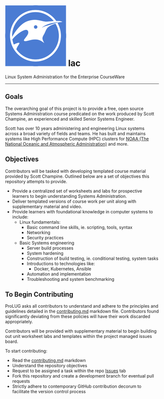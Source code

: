 # ![ProLUG Logo](/assets/images/logo.png) lac
Linux System Administration for the Enterprise CourseWare

---
## Goals

The overarching goal of this project is to provide a free, open source Systems Administration course
predicated on the work produced by Scott Champine, an experienced and skilled Senior Systems Engineer.

Scott has over 10 years administering and engineering Linux systems across a broad variety of
fields and teams. He has built and maintains systems like High Performance Compute (HPC) clusters
for [NOAA (The National Oceanic and Atmospheric Administration)](https://www.noaa.gov/) and more.

## Objectives

Contributors will be tasked with developing templated course material provided by Scott Champine.
Outlined below are a set of objectives this repository attempts to provide.

- Provide a centralized set of worksheets and labs for prospective learners to begin understanding Systems Administration.
- Deliver templated versions of course work per unit along with supplementary material and video.
- Provide learners with foundational knowledge in computer systems to include:
    - Linux fundamentals:
        - Basic command line skills, ie. scripting, tools, syntax
        - Networking
        - Security practices
    - Basic Systems engineering
        - Server build processes
        - System hardening
        - Construction of build testing, ie. conditional testing, system tasks
        - Introductions to technologies like:
            - Docker, Kubernetes, Ansible
        - Automation and implementation
        - Troubleshooting and system benchmarking

## To Begin Contributing

ProLUG asks all contributors to understand and adhere to the principles and guidelines detailed
in the [contributing.md](https://github.com/ProfessionalLinuxUsersGroup/lac/blob/main/src/CONTRIBUTING.md) markdown file.
Contributors found significantly deviating from these policies will have their work discarded appropriately.

Contributors will be provided with supplementary material to begin building out unit worksheet labs
and templates within the project managed issues board.

To start contributing:
- Read the [contributing.md](https://github.com/ProfessionalLinuxUsersGroup/lac/blob/main/src/CONTRIBUTING.md) markdown
- Understand the repository objectives
- Request to be assigned a task within the repo [Issues](https://github.com/ProfessionalLinuxUsersGroup/lac/issues) tab
- Fork this repository and create a development branch for eventual pull requests
- Strictly adhere to contemporary GitHub contribution decorum to facilitate the version control process
